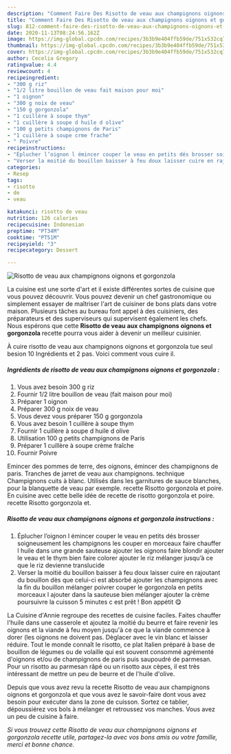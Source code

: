 ```yaml
---
description: "Comment Faire Des Risotto de veau aux champignons oignons et gorgonzola"
title: "Comment Faire Des Risotto de veau aux champignons oignons et gorgonzola"
slug: 812-comment-faire-des-risotto-de-veau-aux-champignons-oignons-et-gorgonzola
date: 2020-11-13T08:24:56.162Z
image: https://img-global.cpcdn.com/recipes/3b3b9e404ffb59de/751x532cq70/risotto-de-veau-aux-champignons-oignons-et-gorgonzola-photo-principale-de-la-recette.jpg
thumbnail: https://img-global.cpcdn.com/recipes/3b3b9e404ffb59de/751x532cq70/risotto-de-veau-aux-champignons-oignons-et-gorgonzola-photo-principale-de-la-recette.jpg
cover: https://img-global.cpcdn.com/recipes/3b3b9e404ffb59de/751x532cq70/risotto-de-veau-aux-champignons-oignons-et-gorgonzola-photo-principale-de-la-recette.jpg
author: Cecelia Gregory
ratingvalue: 4.4
reviewcount: 4
recipeingredient:
- "300 g riz"
- "1/2 litre bouillon de veau fait maison pour moi"
- "1 oignon"
- "300 g noix de veau"
- "150 g gorgonzola"
- "1 cuillère à soupe thym"
- "1 cuillère à soupe d huile d olive"
- "100 g petits champignons de Paris"
- "1 cuillère à soupe crme frache"
- " Poivre"
recipeinstructions:
- "Éplucher l’oignon l émincer couper le veau en petits dés brosser soigneusement les champignons les couper en morceaux faire chauffer l huile dans une grande sauteuse ajouter les oignons faire blondir ajouter le veau et le thym bien faire colorer ajouter le riz mélanger jusqu’à ce que le riz devienne translucide"
- "Verser la moitié du bouillon baisser à feu doux laisser cuire en rajoutant du bouillon dès que celui-ci est absorbé ajouter les champignons avec la fin du bouillon mélanger poivrer couper le gorgonzola en petits morceaux l ajouter dans la sauteuse bien mélanger ajouter la crème poursuivre la cuisson 5 minutes c est prêt ! Bon appétit 😋"
categories:
- Resep
tags:
- risotto
- de
- veau

katakunci: risotto de veau 
nutrition: 126 calories
recipecuisine: Indonesian
preptime: "PT34M"
cooktime: "PT51M"
recipeyield: "3"
recipecategory: Dessert

---
```



![Risotto de veau aux champignons oignons et gorgonzola](https://img-global.cpcdn.com/recipes/3b3b9e404ffb59de/751x532cq70/risotto-de-veau-aux-champignons-oignons-et-gorgonzola-photo-principale-de-la-recette.jpg)

La cuisine est une sorte d'art et il existe différentes sortes de cuisine que vous pouvez découvrir. Vous pouvez devenir un chef gastronomique ou simplement essayer de maîtriser l'art de cuisiner de bons plats dans votre maison. Plusieurs tâches au bureau font appel à des cuisiniers, des préparateurs et des superviseurs qui supervisent également les chefs. Nous espérons que cette <strong> Risotto de veau aux champignons oignons et gorgonzola </strong> recette pourra vous aider à devenir un meilleur cuisinier.

<!--inarticleads1-->

À cuire risotto de veau aux champignons oignons et gorgonzola tue seul besion 10 Ingrédients et 2 pas. Voici comment vous cuire il.

##### Ingrédients de risotto de veau aux champignons oignons et gorgonzola :

1. Vous avez besoin 300 g riz
1. Fournir 1/2 litre bouillon de veau (fait maison pour moi)
1. Préparer 1 oignon
1. Préparer 300 g noix de veau
1. Vous devez vous préparer 150 g gorgonzola
1. Vous avez besoin 1 cuillère à soupe thym
1. Fournir 1 cuillère à soupe d huile d olive
1. Utilisation 100 g petits champignons de Paris
1. Préparer 1 cuillère à soupe crème fraîche
1. Fournir  Poivre


Emincer des pommes de terre, des oignons, émincer des champignons de paris. Tranches de jarret de veau aux champignons. technique Champignons cuits à blanc. Utilisés dans les garnitures de sauce blanches, pour la blanquette de veau par exemple. recette Risotto gorgonzola et poire. En cuisine avec cette belle idée de recette de risotto gorgonzola et poire. recette Risotto gorgonzola et. 

<!--inarticleads2-->

##### Risotto de veau aux champignons oignons et gorgonzola instructions :

1. Éplucher l’oignon l émincer couper le veau en petits dés brosser soigneusement les champignons les couper en morceaux faire chauffer l huile dans une grande sauteuse ajouter les oignons faire blondir ajouter le veau et le thym bien faire colorer ajouter le riz mélanger jusqu’à ce que le riz devienne translucide
1. Verser la moitié du bouillon baisser à feu doux laisser cuire en rajoutant du bouillon dès que celui-ci est absorbé ajouter les champignons avec la fin du bouillon mélanger poivrer couper le gorgonzola en petits morceaux l ajouter dans la sauteuse bien mélanger ajouter la crème poursuivre la cuisson 5 minutes c est prêt ! Bon appétit 😋


La Cuisine d&#39;Annie regroupe des recettes de cuisine faciles. Faites chauffer l&#39;huile dans une casserole et ajoutez la moitié du beurre et faire revenir les oignons et la viande à feu moyen jusqu&#39;à ce que la viande commence à dorer (les oignons ne doivent pas. Dèglacer avec le vin blanc et laisser réduire. Tout le monde connaît le risotto, ce plat Italien préparé à base de bouillon de légumes ou de volaille qui est souvent consommé agrémenté d&#39;oignons et/ou de champignons de paris puis saupoudré de parmesan. Pour un risotto au parmesan râpé ou un risotto aux cèpes, il est très intéressant de mettre un peu de beurre et de l&#39;huile d&#39;olive. 

<!--inarticleads1-->

<p>
Depuis que vous avez revu la recette Risotto de veau aux champignons oignons et gorgonzola et que vous avez le savoir-faire dont vous avez besoin pour exécuter dans la zone de cuisson. Sortez ce tablier, dépoussiérez vos bols à mélanger et retroussez vos manches. Vous avez un peu de cuisine à faire.
</p>

<p>
<i>Si vous trouvez cette Risotto de veau aux champignons oignons et gorgonzola recette utile, partagez-la avec vos bons amis ou votre famille, merci et bonne chance.</i>
</p>
